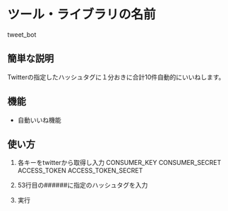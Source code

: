 # ツール・ライブラリの名前

tweet_bot

## 簡単な説明

Twitterの指定したハッシュタグに１分おきに合計10件自動的にいいねします。

## 機能
- 自動いいね機能

## 使い方

1. 各キーをtwitterから取得し入力
    CONSUMER_KEY 
    CONSUMER_SECRET  
    ACCESS_TOKEN 
    ACCESS_TOKEN_SECRET 

2. 53行目の######に指定のハッシュタグを入力

3. 実行

